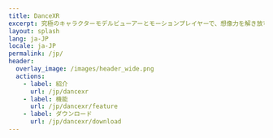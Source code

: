 ```yaml
---
title: DanceXR
excerpt: 究極のキャラクターモデルビューアーとモーションプレイヤーで、想像力を解き放ちましょう。VR対応で、PC、Mac、Androidで利用可能です。創造力を解き放ち、これまでにないようにキャラクターを生き生きとさせましょう！
layout: splash
lang: ja-JP
locale: ja-JP
permalink: /jp/
header:
  overlay_image: /images/header_wide.png
  actions: 
    - label: 紹介
      url: /jp/dancexr
    - label: 機能
      url: /jp/dancexr/feature
    - label: ダウンロード
      url: /jp/dancexr/download
---
```

